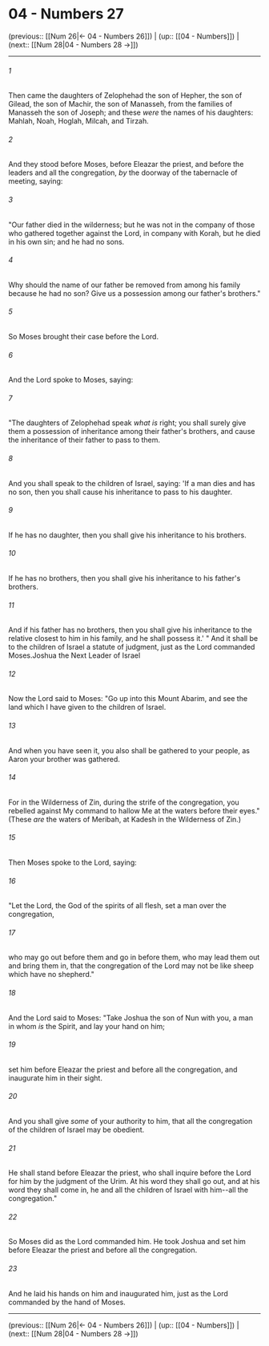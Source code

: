 # 04 - Numbers 27

(previous:: [[Num 26|← 04 - Numbers 26]]) | (up:: [[04 - Numbers]]) | (next:: [[Num 28|04 - Numbers 28 →]])

***


###### 1 
Then came the daughters of Zelophehad the son of Hepher, the son of Gilead, the son of Machir, the son of Manasseh, from the families of Manasseh the son of Joseph; and these _were_ the names of his daughters: Mahlah, Noah, Hoglah, Milcah, and Tirzah. 

###### 2 
And they stood before Moses, before Eleazar the priest, and before the leaders and all the congregation, _by_ the doorway of the tabernacle of meeting, saying: 

###### 3 
"Our father died in the wilderness; but he was not in the company of those who gathered together against the Lord, in company with Korah, but he died in his own sin; and he had no sons. 

###### 4 
Why should the name of our father be removed from among his family because he had no son? Give us a possession among our father's brothers." 

###### 5 
So Moses brought their case before the Lord. 

###### 6 
And the Lord spoke to Moses, saying: 

###### 7 
"The daughters of Zelophehad speak _what is_ right; you shall surely give them a possession of inheritance among their father's brothers, and cause the inheritance of their father to pass to them. 

###### 8 
And you shall speak to the children of Israel, saying: 'If a man dies and has no son, then you shall cause his inheritance to pass to his daughter. 

###### 9 
If he has no daughter, then you shall give his inheritance to his brothers. 

###### 10 
If he has no brothers, then you shall give his inheritance to his father's brothers. 

###### 11 
And if his father has no brothers, then you shall give his inheritance to the relative closest to him in his family, and he shall possess it.' " And it shall be to the children of Israel a statute of judgment, just as the Lord commanded Moses.Joshua the Next Leader of Israel 

###### 12 
Now the Lord said to Moses: "Go up into this Mount Abarim, and see the land which I have given to the children of Israel. 

###### 13 
And when you have seen it, you also shall be gathered to your people, as Aaron your brother was gathered. 

###### 14 
For in the Wilderness of Zin, during the strife of the congregation, you rebelled against My command to hallow Me at the waters before their eyes." (These _are_ the waters of Meribah, at Kadesh in the Wilderness of Zin.) 

###### 15 
Then Moses spoke to the Lord, saying: 

###### 16 
"Let the Lord, the God of the spirits of all flesh, set a man over the congregation, 

###### 17 
who may go out before them and go in before them, who may lead them out and bring them in, that the congregation of the Lord may not be like sheep which have no shepherd." 

###### 18 
And the Lord said to Moses: "Take Joshua the son of Nun with you, a man in whom _is_ the Spirit, and lay your hand on him; 

###### 19 
set him before Eleazar the priest and before all the congregation, and inaugurate him in their sight. 

###### 20 
And you shall give _some_ of your authority to him, that all the congregation of the children of Israel may be obedient. 

###### 21 
He shall stand before Eleazar the priest, who shall inquire before the Lord for him by the judgment of the Urim. At his word they shall go out, and at his word they shall come in, he and all the children of Israel with him--all the congregation." 

###### 22 
So Moses did as the Lord commanded him. He took Joshua and set him before Eleazar the priest and before all the congregation. 

###### 23 
And he laid his hands on him and inaugurated him, just as the Lord commanded by the hand of Moses.

***

(previous:: [[Num 26|← 04 - Numbers 26]]) | (up:: [[04 - Numbers]]) | (next:: [[Num 28|04 - Numbers 28 →]])
